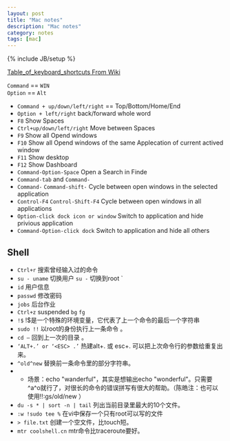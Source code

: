 ```yaml
---
layout: post
title: "Mac notes"
description: "Mac notes"
category: notes
tags: [mac]
---
```

{% include JB/setup %}

[Table_of_keyboard_shortcuts From Wiki](http://en.wikipedia.org/wiki/Table_of_keyboard_shortcuts)  
  
`Command` == `WIN`  
`Option` == `Alt`  

- `Command + up/down/left/right` == Top/Bottom/Home/End
- `Option + left/right` back/forward whole word
- `F8` Show Spaces
- `Ctrl+up/down/left/right` Move between Spaces
- `F9` Show all Opend windows
- `F10` Show all Opend windows of the same Applecation of current actived window 
- `F11` Show desktop
- `F12` Show Dashboard
- `Command-Option-Space` Open a Search in Finde
- `Command-tab` and `Command-`
- `Command-` `Command-shift-` Cycle between open windows in the selected application
- `Control-F4` `Control-Shift-F4` Cycle between open windows in all applications
- `Option-click dock icon or window` Switch to application and hide privious application
- `Command-Option-click dock` Switch to application and hide all others


Shell
-----
- `Ctrl+r` 搜索曾经输入过的命令
- `su - uname` 切换用户 `su -` 切换到root `
- `id` 用户信息
- `passwd` 修改密码
- `jobs` 后台作业
- `Ctrl+z` suspended `bg` `fg` 
- `!$`  !$是一个特殊的环境变量，它代表了上一个命令的最后一个字符串
- `sudo !!` 以root的身份执行上一条命令 。
- `cd –` 回到上一次的目录 。
- `‘ALT+.’ or ‘<ESC> .’` 热建alt+. 或 esc+. 可以把上次命令行的参数给重复出来。
- `^old^new` 替换前一条命令里的部分字符串。
- - 场景：echo "wanderful"，其实是想输出echo "wonderful"。只需要^a^o就行了，对很长的命令的错误拼写有很大的帮助。（陈皓注：也可以使用!!:gs/old/new ）
- `du -s * | sort -n | tail` 列出当前目录里最大的10个文件。
- `:w !sudo tee %` 在vi中保存一个只有root可以写的文件
- `> file.txt` 创建一个空文件，比touch短。
- `mtr coolshell.cn` mtr命令比traceroute要好。
